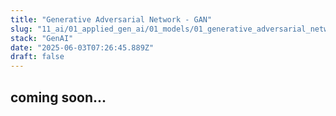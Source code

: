 ```yaml
---
title: "Generative Adversarial Network - GAN"
slug: "11_ai/01_applied_gen_ai/01_models/01_generative_adversarial_network"
stack: "GenAI"
date: "2025-06-03T07:26:45.889Z"
draft: false
---
```


## coming soon...